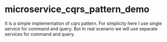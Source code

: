 # microservice_cqrs_pattern_demo

It is a simple implementation of cqrs pattern. For simplicity here I use single service for command and query. But In real scenario we will use separate services for command and query.
